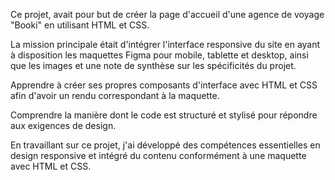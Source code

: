 Ce projet, avait pour but de créer la page d'accueil d'une agence de voyage "Booki" en utilisant HTML et CSS. 

La mission principale était d'intégrer l'interface responsive du site en ayant à disposition les maquettes Figma pour mobile, tablette et desktop, ainsi que les images et une note de synthèse sur les spécificités du projet.

Apprendre à créer ses propres composants d'interface avec HTML et CSS afin d'avoir un rendu correspondant à la maquette.

Comprendre la manière dont le code est structuré et stylisé pour répondre aux exigences de design.

En travaillant sur ce projet, j'ai développé des compétences essentielles en design responsive et intégré du contenu conformément à une maquette avec HTML et CSS.